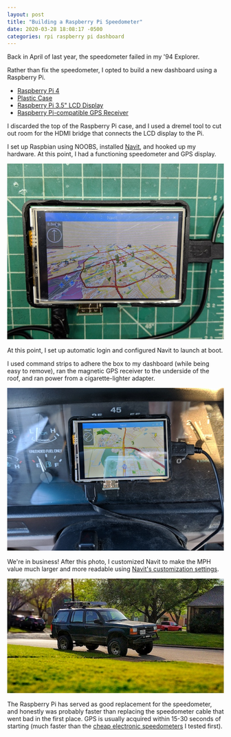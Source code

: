 ```yaml
---
layout: post
title: "Building a Raspberry Pi Speedometer"
date: 2020-03-28 18:08:17 -0500
categories: rpi raspberry pi dashboard
---
```


Back in April of last year, the speedometer failed in my '94 Explorer.

Rather than fix the speedometer, I opted to build a new dashboard using a Raspberry Pi.

- <a href="https://www.amazon.com/Raspberry-Model-2019-Quad-Bluetooth/dp/B07TD42S27/ref=as_li_ss_tl?dchild=1&keywords=raspberry+pi+4&qid=1585438679&s=electronics&sr=1-4&linkCode=ll1&tag=gleslie03-20&linkId=d2cc7b417708136255d9c38f844f2b14&language=en_US" target="_blank">Raspberry Pi 4</a>
- <a href="https://www.amazon.com/Raspberry-Case-Black-Compatible-Model/dp/B00UW2G1BS/ref=as_li_ss_tl?dchild=1&keywords=canakit+case&qid=1585438808&s=electronics&sr=1-16&linkCode=ll1&tag=gleslie03-20&linkId=04f8577824301215a9bba0063a1235df&language=en_US" target="_blank">Plastic Case</a>
- <a href="https://www.amazon.com/gp/product/B076M399XX/ref=as_li_tl?ie=UTF8&camp=1789&creative=9325&creativeASIN=B076M399XX&linkCode=as2&tag=gleslie03-20&linkId=a0bc8d146110d760528d3c8bcc1cb310" target="_blank">Raspberry Pi 3.5" LCD Display</a>
- <a href="https://www.amazon.com/gp/product/B078Y52FGQ/ref=as_li_tl?ie=UTF8&camp=1789&creative=9325&creativeASIN=B078Y52FGQ&linkCode=as2&tag=gleslie03-20&linkId=72bfaf0f8b4ef6e9115a8395475b5c99" target="_blank">Raspberry Pi-compatible GPS Receiver</a>

I discarded the top of the Raspberry Pi case, and I used a dremel tool to cut out room for the HDMI bridge that connects the LCD display to the Pi.

I set up Raspbian using NOOBS, installed [Navit](https://www.navit-project.org/), and hooked up my hardware. At this point, I had a functioning speedometer and GPS display.

![Raspberry Pi running Navit](/assets/images/posts/pi-nav.jpg)

At this point, I set up automatic login and configured Navit to launch at boot.

I used command strips to adhere the box to my dashboard (while being easy to remove), ran the magnetic GPS receiver to the underside of the roof, and ran power from a cigarette-lighter adapter.

![Raspberry Pi in Use](/assets/images/posts/pi-nav-installed.jpg)

We're in business! After this photo, I customized Navit to make the MPH value much larger and more readable using [Navit's customization settings](https://wiki.navit-project.org/index.php/Configuration).

![The Explorer](/assets/images/posts/explorer.jpeg)

The Raspberry Pi has served as good replacement for the speedometer, and honestly was probably faster than replacing the speedometer cable that went bad in the first place. GPS is usually acquired within 15-30 seconds of starting (much faster than the <a href="https://www.amazon.com/LeaningTech-Universal-Speedometer-Overspeed-Windshield/dp/B01LJCA1B0/ref=as_li_ss_tl?dchild=1&keywords=electronic+speedometer&qid=1585438935&sr=8-24&linkCode=ll1&tag=gleslie03-20&linkId=8082d20ee3544eb47ef53da4f035cb35&language=en_US" target="_blank">cheap electronic speedometers</a> I tested first).
